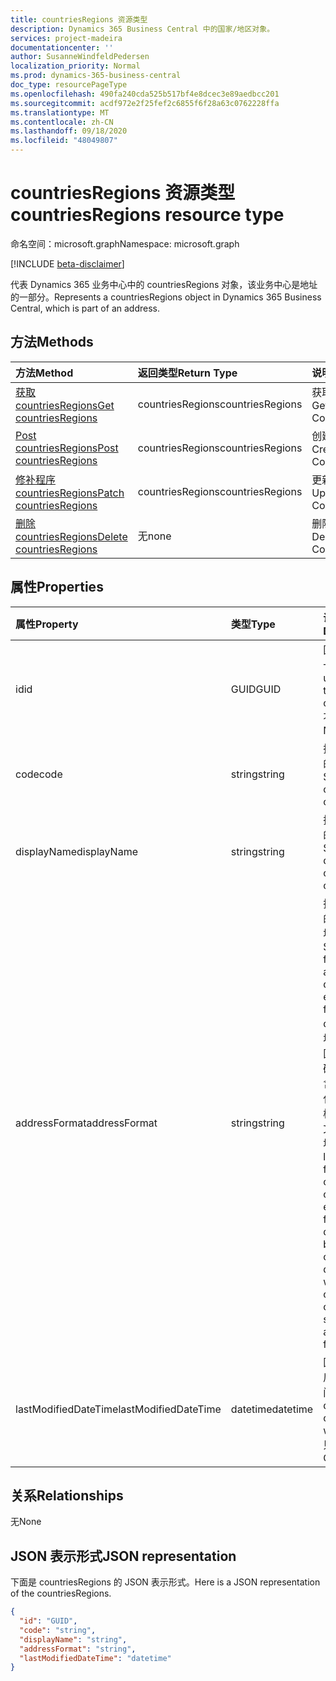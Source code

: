 ```yaml
---
title: countriesRegions 资源类型
description: Dynamics 365 Business Central 中的国家/地区对象。
services: project-madeira
documentationcenter: ''
author: SusanneWindfeldPedersen
localization_priority: Normal
ms.prod: dynamics-365-business-central
doc_type: resourcePageType
ms.openlocfilehash: 490fa240cda525b517bf4e8dcec3e89aedbcc201
ms.sourcegitcommit: acdf972e2f25fef2c6855f6f28a63c0762228ffa
ms.translationtype: MT
ms.contentlocale: zh-CN
ms.lasthandoff: 09/18/2020
ms.locfileid: "48049807"
---
```

# <a name="countriesregions-resource-type"></a><span data-ttu-id="16023-103">countriesRegions 资源类型</span><span class="sxs-lookup"><span data-stu-id="16023-103">countriesRegions resource type</span></span>

<span data-ttu-id="16023-104">命名空间：microsoft.graph</span><span class="sxs-lookup"><span data-stu-id="16023-104">Namespace: microsoft.graph</span></span>

[!INCLUDE [beta-disclaimer](../../includes/beta-disclaimer.md)]

<span data-ttu-id="16023-105">代表 Dynamics 365 业务中心中的 countriesRegions 对象，该业务中心是地址的一部分。</span><span class="sxs-lookup"><span data-stu-id="16023-105">Represents a countriesRegions object in Dynamics 365 Business Central, which is part of an address.</span></span>

## <a name="methods"></a><span data-ttu-id="16023-106">方法</span><span class="sxs-lookup"><span data-stu-id="16023-106">Methods</span></span>

| <span data-ttu-id="16023-107">方法</span><span class="sxs-lookup"><span data-stu-id="16023-107">Method</span></span>                                                              | <span data-ttu-id="16023-108">返回类型</span><span class="sxs-lookup"><span data-stu-id="16023-108">Return Type</span></span>    |<span data-ttu-id="16023-109">说明</span><span class="sxs-lookup"><span data-stu-id="16023-109">Description</span></span>                |
|:--------------------------------------------------------------------|:---------------|:--------------------------|
|[<span data-ttu-id="16023-110">获取 countriesRegions</span><span class="sxs-lookup"><span data-stu-id="16023-110">Get countriesRegions</span></span>](../api/dynamics-countriesregions-get.md)      |<span data-ttu-id="16023-111">countriesRegions</span><span class="sxs-lookup"><span data-stu-id="16023-111">countriesRegions</span></span>|<span data-ttu-id="16023-112">获取国家/地区。</span><span class="sxs-lookup"><span data-stu-id="16023-112">Get a Countries/Regions.</span></span>   |
|[<span data-ttu-id="16023-113">Post countriesRegions</span><span class="sxs-lookup"><span data-stu-id="16023-113">Post countriesRegions</span></span>](../api/dynamics-create-countriesregions.md)  |<span data-ttu-id="16023-114">countriesRegions</span><span class="sxs-lookup"><span data-stu-id="16023-114">countriesRegions</span></span>|<span data-ttu-id="16023-115">创建国家/地区。</span><span class="sxs-lookup"><span data-stu-id="16023-115">Create a Countries/Regions.</span></span>|
|[<span data-ttu-id="16023-116">修补程序 countriesRegions</span><span class="sxs-lookup"><span data-stu-id="16023-116">Patch countriesRegions</span></span>](../api/dynamics-countriesregions-update.md) |<span data-ttu-id="16023-117">countriesRegions</span><span class="sxs-lookup"><span data-stu-id="16023-117">countriesRegions</span></span>|<span data-ttu-id="16023-118">更新国家/地区。</span><span class="sxs-lookup"><span data-stu-id="16023-118">Update a Countries/Regions.</span></span>|
|[<span data-ttu-id="16023-119">删除 countriesRegions</span><span class="sxs-lookup"><span data-stu-id="16023-119">Delete countriesRegions</span></span>](../api/dynamics-countriesregions-delete.md)|<span data-ttu-id="16023-120">无</span><span class="sxs-lookup"><span data-stu-id="16023-120">none</span></span>            |<span data-ttu-id="16023-121">删除国家/地区。</span><span class="sxs-lookup"><span data-stu-id="16023-121">Delete a Countries/Regions.</span></span>|

## <a name="properties"></a><span data-ttu-id="16023-122">属性</span><span class="sxs-lookup"><span data-stu-id="16023-122">Properties</span></span>
| <span data-ttu-id="16023-123">属性</span><span class="sxs-lookup"><span data-stu-id="16023-123">Property</span></span>       | <span data-ttu-id="16023-124">类型</span><span class="sxs-lookup"><span data-stu-id="16023-124">Type</span></span>       |<span data-ttu-id="16023-125">说明</span><span class="sxs-lookup"><span data-stu-id="16023-125">Description</span></span>                                                  |
|:---------------|:-----------|:------------------------------------------------------------|
|<span data-ttu-id="16023-126">id</span><span class="sxs-lookup"><span data-stu-id="16023-126">id</span></span>              |<span data-ttu-id="16023-127">GUID</span><span class="sxs-lookup"><span data-stu-id="16023-127">GUID</span></span>        |<span data-ttu-id="16023-128">国家/地区的唯一 ID。</span><span class="sxs-lookup"><span data-stu-id="16023-128">The unique ID of the country/region.</span></span> <span data-ttu-id="16023-129">不可编辑。</span><span class="sxs-lookup"><span data-stu-id="16023-129">Non-editable.</span></span>           |
|<span data-ttu-id="16023-130">code</span><span class="sxs-lookup"><span data-stu-id="16023-130">code</span></span>            |<span data-ttu-id="16023-131">string</span><span class="sxs-lookup"><span data-stu-id="16023-131">string</span></span>      |<span data-ttu-id="16023-132">指定国家/地区的代码。</span><span class="sxs-lookup"><span data-stu-id="16023-132">Specifies the code of the country/region.</span></span>                    |
|<span data-ttu-id="16023-133">displayName</span><span class="sxs-lookup"><span data-stu-id="16023-133">displayName</span></span>     |<span data-ttu-id="16023-134">string</span><span class="sxs-lookup"><span data-stu-id="16023-134">string</span></span>      |<span data-ttu-id="16023-135">指定国家/地区的显示名称。</span><span class="sxs-lookup"><span data-stu-id="16023-135">Specifies the display name of the country/region.</span></span>            |
|<span data-ttu-id="16023-136">addressFormat</span><span class="sxs-lookup"><span data-stu-id="16023-136">addressFormat</span></span>   |<span data-ttu-id="16023-137">string</span><span class="sxs-lookup"><span data-stu-id="16023-137">string</span></span>      |<span data-ttu-id="16023-138">指定在面向外部的文档上显示的地址的格式。</span><span class="sxs-lookup"><span data-stu-id="16023-138">Specifies the format of the address that is displayed on external-facing documents.</span></span> <span data-ttu-id="16023-139">将地址格式链接到国家/地区代码，以便基于包含该国家/地区代码的卡片或文档的面向外部的文档使用指定的地址格式。</span><span class="sxs-lookup"><span data-stu-id="16023-139">You link an address format to a country/region code so that external-facing documents based on cards or documents with that country/region code use the specified address format.</span></span>|
|<span data-ttu-id="16023-140">lastModifiedDateTime</span><span class="sxs-lookup"><span data-stu-id="16023-140">lastModifiedDateTime</span></span>|<span data-ttu-id="16023-141">datetime</span><span class="sxs-lookup"><span data-stu-id="16023-141">datetime</span></span>|<span data-ttu-id="16023-142">国家/地区的最后修改日期时间。</span><span class="sxs-lookup"><span data-stu-id="16023-142">The last datetime the country/region was modified.</span></span> <span data-ttu-id="16023-143">只读。</span><span class="sxs-lookup"><span data-stu-id="16023-143">Read-Only.</span></span>|  


## <a name="relationships"></a><span data-ttu-id="16023-144">关系</span><span class="sxs-lookup"><span data-stu-id="16023-144">Relationships</span></span>
<span data-ttu-id="16023-145">无</span><span class="sxs-lookup"><span data-stu-id="16023-145">None</span></span>

## <a name="json-representation"></a><span data-ttu-id="16023-146">JSON 表示形式</span><span class="sxs-lookup"><span data-stu-id="16023-146">JSON representation</span></span>

<span data-ttu-id="16023-147">下面是 countriesRegions 的 JSON 表示形式。</span><span class="sxs-lookup"><span data-stu-id="16023-147">Here is a JSON representation of the countriesRegions.</span></span>


```json
{
  "id": "GUID",
  "code": "string",
  "displayName": "string",
  "addressFormat": "string",
  "lastModifiedDateTime": "datetime"
}

```




